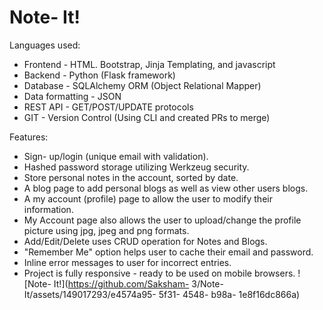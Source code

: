 # Note- It!

Languages used:
- Frontend - HTML. Bootstrap, Jinja Templating, and javascript
- Backend - Python (Flask framework)
- Database - SQLAlchemy ORM (Object Relational Mapper)
- Data formatting - JSON
- REST API - GET/POST/UPDATE protocols
- GIT - Version Control (Using CLI and created PRs to merge)

Features:
- Sign- up/login (unique email with validation).
- Hashed password storage utilizing Werkzeug security.
- Store personal notes in the account, sorted by date.
- A blog page to add personal blogs as well as view other users blogs.
- A my account (profile) page to allow the user to modify their information.
- My Account page also allows the user to upload/change the profile picture using jpg, jpeg and png formats.
- Add/Edit/Delete uses CRUD operation for Notes and Blogs.
- "Remember Me" option helps user to cache their email and password.
- Inline error messages to user for incorrect entries.
- Project is fully responsive -  ready to be used on mobile browsers.
![Note- It!](https://github.com/Saksham- 3/Note- It/assets/149017293/e4574a95- 5f31- 4548- b98a- 1e8f16dc866a)






